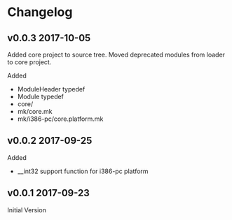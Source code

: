 
# Changelog

## v0.0.3 2017-10-05

Added core project to source tree. Moved deprecated modules from loader to core
project.

Added
 * ModuleHeader typedef
 * Module typedef
 * core/
 * mk/core.mk
 * mk/i386-pc/core.platform.mk

## v0.0.2 2017-09-25

Added
 * __int32 support function for i386-pc platform

## v0.0.1 2017-09-23

Initial Version